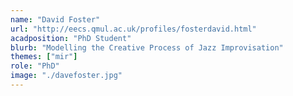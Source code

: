 ```yaml
---
name: "David Foster"
url: "http://eecs.qmul.ac.uk/profiles/fosterdavid.html"
acadposition: "PhD Student"
blurb: "Modelling the Creative Process of Jazz Improvisation"
themes: ["mir"]
role: "PhD"
image: "./davefoster.jpg"
---
```

